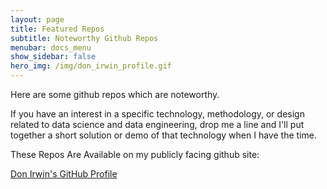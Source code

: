 ```yaml
---
layout: page
title: Featured Repos
subtitle: Noteworthy Github Repos
menubar: docs_menu
show_sidebar: false
hero_img: /img/don_irwin_profile.gif
---
```


Here are some github repos which are noteworthy.

If you have an interest in a specific technology, methodology, or design related to data science and data engineering, drop me a line and I'll put together a short solution or demo of that technology when I have the time.

These Repos Are Available on my publicly facing github site:

[Don Irwin's GitHub Profile](https://github.com/Don-Irwin?tab=repositories)



